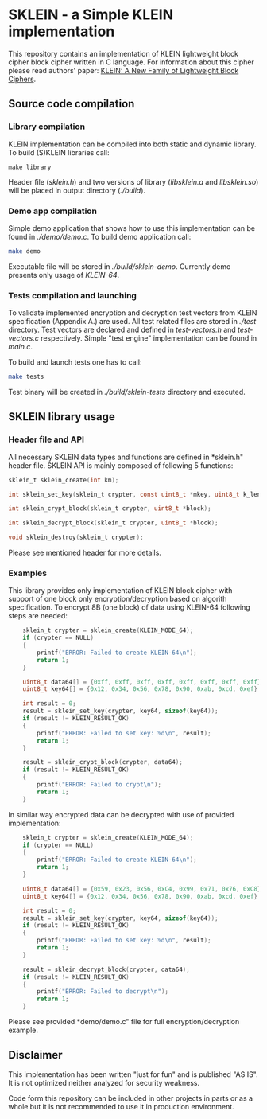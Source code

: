 # SKLEIN - a Simple KLEIN implementation

This repository contains an implementation of KLEIN lightweight block cipher block cipher written in C language. For information about this cipher please read authors' paper: [KLEIN: A New Family of Lightweight Block Ciphers](https://research.utwente.nl/files/5095831/The_KLEIN_Block_Cipher.pdf).

## Source code compilation

### Library compilation

KLEIN implementation can be compiled into both static and dynamic library. To build (S)KLEIN libraries call:

```shell
make library
```

Header file (*sklein.h*) and two versions of library (*libsklein.a* and *libsklein.so*) will be placed in output directory (*./build*).

### Demo app compilation

Simple demo application that shows how to use this implementation can be found in *./demo/demo.c*. To build demo application call:

```bash
make demo
```

Executable file will be stored in *./build/sklein-demo*. Currently demo presents only usage of *KLEIN-64*.

### Tests compilation and launching

To validate implemented encryption and decryption test vectors from KLEIN specification (Appendix A.) are used. All test related files are stored in *./test* directory. Test vectors are declared and defined in *test-vectors.h* and *test-vectors.c* respectively. Simple "test engine" implementation can be found in *main.c*.

To build and launch tests one has to call:

```bash
make tests
```

Test binary will be created in *./build/sklein-tests* directory and executed.

## SKLEIN library usage

### Header file and API

All necessary SKLEIN data types and functions are defined in *sklein.h" header file. SKLEIN API is mainly composed of following 5 functions:

```C
sklein_t sklein_create(int km);

int sklein_set_key(sklein_t crypter, const uint8_t *mkey, uint8_t k_length);

int sklein_crypt_block(sklein_t crypter, uint8_t *block);

int sklein_decrypt_block(sklein_t crypter, uint8_t *block);

void sklein_destroy(sklein_t crypter);
```

Please see mentioned header for more details.

### Examples

This library provides only implementation of KLEIN block cipher with support of one block only encryption/decryption based on algorith specification. To encrypt 8B (one block) of data using KLEIN-64 following steps are needed:

```C
    sklein_t crypter = sklein_create(KLEIN_MODE_64);
    if (crypter == NULL)
    {
        printf("ERROR: Failed to create KLEIN-64\n");
        return 1;
    }

    uint8_t data64[] = {0xff, 0xff, 0xff, 0xff, 0xff, 0xff, 0xff, 0xff};
    uint8_t key64[] = {0x12, 0x34, 0x56, 0x78, 0x90, 0xab, 0xcd, 0xef};

    int result = 0;
    result = sklein_set_key(crypter, key64, sizeof(key64));
    if (result != KLEIN_RESULT_OK)
    {
        printf("ERROR: Failed to set key: %d\n", result);
        return 1;
    }

    result = sklein_crypt_block(crypter, data64);
    if (result != KLEIN_RESULT_OK)
    {
        printf("ERROR: Failed to crypt\n");
        return 1;
    }
```

In similar way encrypted data can be decrypted with use of provided implementation:

```C
    sklein_t crypter = sklein_create(KLEIN_MODE_64);
    if (crypter == NULL)
    {
        printf("ERROR: Failed to create KLEIN-64\n");
        return 1;
    }

    uint8_t data64[] = {0x59, 0x23, 0x56, 0xC4, 0x99, 0x71, 0x76, 0xC8};
    uint8_t key64[] = {0x12, 0x34, 0x56, 0x78, 0x90, 0xab, 0xcd, 0xef};

    int result = 0;
    result = sklein_set_key(crypter, key64, sizeof(key64));
    if (result != KLEIN_RESULT_OK)
    {
        printf("ERROR: Failed to set key: %d\n", result);
        return 1;
    }

    result = sklein_decrypt_block(crypter, data64);
    if (result != KLEIN_RESULT_OK)
    {
        printf("ERROR: Failed to decrypt\n");
        return 1;
    }

```

Please see provided *demo/demo.c" file for full encryption/decryption example.

## Disclaimer

This implementation has been written "just for fun" and is published "AS IS". It is not optimized neither analyzed for security weakness.

Code form this repository can be included in other projects in parts or as a whole but it is not recommended to use it in production environment.
